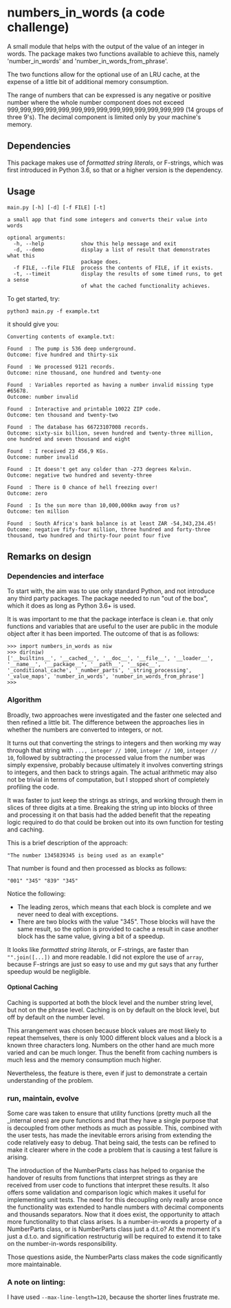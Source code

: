 # numbers_in_words (a code challenge)

A small module that helps with the output of the value of an integer in words. The package makes two functions available to achieve this, namely 'number_in_words' and 'number_in_words_from_phrase'.

The two functions allow for the optional use of an LRU cache, at the expense of a little bit of additional memory consumption.

The range of numbers that can be expressed is any negative or positive number where the whole number component does not exceed 999,999,999,999,999,999,999,999,999,999,999,999,999,999 (14 groups of three 9's). The decimal component is limited only by your machine's memory.

## Dependencies

This package makes use of _formatted string literals_, or F-strings, which was first introduced in Python 3.6, so that or a higher version is the dependency.

## Usage
```
main.py [-h] [-d] [-f FILE] [-t]

a small app that find some integers and converts their value into words

optional arguments:
  -h, --help            show this help message and exit
  -d, --demo            display a list of result that demonstrates what this
                        package does.
  -f FILE, --file FILE  process the contents of FILE, if it exists.
  -t, --timeit          display the results of some timed runs, to get a sense
                        of what the cached functionality achieves.
```
To get started, try:

```
python3 main.py -f example.txt
```

it should give you:

```
Converting contents of example.txt:

Found  : The pump is 536 deep underground.
Outcome: five hundred and thirty-six

Found  : We processed 9121 records.
Outcome: nine thousand, one hundred and twenty-one

Found  : Variables reported as having a number invalid missing type #65678.
Outcome: number invalid

Found  : Interactive and printable 10022 ZIP code.
Outcome: ten thousand and twenty-two

Found  : The database has 66723107008 records.
Outcome: sixty-six billion, seven hundred and twenty-three million, one hundred and seven thousand and eight

Found  : I received 23 456,9 KGs.
Outcome: number invalid

Found  : It doesn't get any colder than -273 degrees Kelvin.
Outcome: negative two hundred and seventy-three

Found  : There is 0 chance of hell freezing over!
Outcome: zero

Found  : Is the sun more than 10,000,000km away from us?
Outcome: ten million

Found  : South Africa's bank balance is at least ZAR -54,343,234.45!
Outcome: negative fify-four million, three hundred and forty-three thousand, two hundred and thirty-four point four five

```

## Remarks on design

### Dependencies and interface
To start with, the aim was to use only standard Python, and not introduce any third party packages. The package needed to run "out of the box", which it does as long as Python 3.6+ is used.

It is was important to me that the package interface is clean i.e. that only functions and variables that are useful to the user are public in the module object after it has been imported. The outcome of that is as follows:
```
>>> import numbers_in_words as niw
>>> dir(niw)
['__builtins__', '__cached__', '__doc__', '__file__', '__loader__', '__name__', '__package__', '__path__', '__spec__', '_conditional_cache', '_number_parts', '_string_processing', '_value_maps', 'number_in_words', 'number_in_words_from_phrase']
>>> 
```

### Algorithm

Broadly, two approaches were investigated and the faster one selected and then refined a little bit. The difference between the approaches lies in whether the numbers are converted to integers, or not.

It turns out that converting the strings to integers and then working my way through that string with ```..., integer // 1000```, ```integer // 100```, ```integer // 10```, followed by subtracting the processed value from the number was simply expensive, probably because ultimately it involves converting strings to integers, and then back to strings again. The actual arithmetic may also not be trivial in terms of computation, but I stopped short of completely profiling the code.

It was faster to just keep the strings as strings, and working through them in slices of three digits at a time. Breaking the string up into blocks of three and processing it on that basis had the added benefit that the repeating logic required to do that could be broken out into its own function for testing and caching.

This is a brief description of the approach:

```"The number 1345839345 is being used as an example"```

That number is found and then processed as blocks as follows:

```"001" "345" "839" "345"```

Notice the following:
- The leading zeros, which means that each block is complete and we never need to deal with exceptions.
- There are two blocks with the value "345". Those blocks will have the same result, so the option is provided to cache a result in case another block has the same value, giving a bit of a speedup.

It looks like _formatted string literals_, or F-strings, are faster than ```"".join([...])``` and more readable. I did not explore the use of ```array```, because F-strings are just so easy to use and my gut says that any further speedup would be negligible.

#### Optional Caching

Caching is supported at both the block level and the number string level, but not on the phrase level. Caching is on by default on the block level, but off by default on the number level.

This arrangement was chosen because block values are most likely to repeat themselves, there is only 1000 different block values and a block is a known three characters long. Numbers on the other hand are much more varied and can be much longer. Thus the benefit from caching numbers is much less and the memory consumption much higher.

Nevertheless, the feature is there, even if just to demonstrate a certain understanding of the problem.

### run, maintain, evolve

Some care was taken to ensure that utility functions (pretty much all the _internal ones) are pure functions and that they have a single purpose that is decoupled from other methods as much as possible. This, combined with the user tests, has made the inevitable errors arising from extending the code relatively easy to debug. That being said, the tests can be refined to make it clearer where in the code a problem that is causing a test failure is arising.

The introduction of the NumberParts class has helped to organise the handover of results from functions that interpret strings as they are received from user code to functions that interpret these results. It also offers some validation and comparison logic which makes it useful for implementing unit tests. The need for this decoupling only really arose once the functionality was extended to handle numbers with decimal components and thousands separators. Now that it does exist, the opportunity to attach more functionality to that class arises. Is a number-in-words a property of a NumberParts class, or is NumberParts class just a d.t.o? At the moment it's just a d.t.o. and signification restructurig will be required to extend it to take on the number-in-words responsibility.

Those questions aside, the NumberParts class makes the code significantly more maintainable.


### A note on linting:

I have used `--max-line-length=120`, because the shorter lines frustrate me.